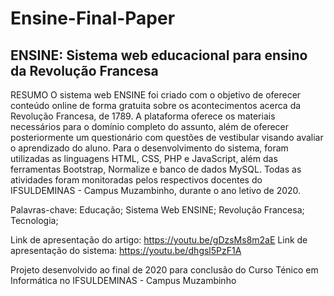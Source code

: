 # Ensine-Final-Paper

ENSINE: Sistema web educacional para ensino da Revolução Francesa
-----------------------------------------------------------------

RESUMO
  O sistema web ENSINE foi criado com o objetivo de oferecer conteúdo online de forma gratuita sobre os acontecimentos acerca da Revolução Francesa, de 1789. A plataforma oferece os materiais necessários para o domínio completo do assunto, além de oferecer posteriormente um questionário com questões de vestibular visando avaliar o aprendizado do aluno. Para o desenvolvimento do sistema, foram utilizadas as linguagens HTML, CSS, PHP e JavaScript, além das ferramentas Bootstrap, Normalize e banco de dados MySQL. Todas as atividades foram monitoradas pelos respectivos docentes do IFSULDEMINAS - Campus Muzambinho, durante o ano letivo de 2020.

Palavras-chave: Educação; Sistema Web ENSINE; Revolução Francesa; Tecnologia;

Link de apresentação do artigo: https://youtu.be/gDzsMs8m2aE
Link de apresentação do sistema: https://youtu.be/dhgsl5PzF1A

Projeto desenvolvido ao final de 2020 para conclusão do Curso Ténico em Informática no IFSULDEMINAS - Campus Muzambinho





